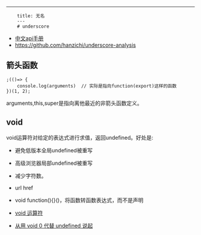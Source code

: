 ---
        title: 无名
        ---
        # underscore

- [中文api手册](http://www.css88.com/doc/underscore/)
- https://github.com/hanzichi/underscore-analysis

## 箭头函数

```
;(()=> {
	console.log(arguments)  // 实际是指向function(export)这样的函数
})(1, 2);
```

arguments,this,super是指向离他最近的非箭头函数定义。


## void

void运算符对给定的表达式进行求值，返回undefined。好处是:
- 避免低版本全局undefined被重写
- 高级浏览器局部undefined被重写
- 减少字符数。
- url href
- void function(){}()，将函数转函数表达式，而不是声明

- [void 运算符](https://developer.mozilla.org/zh-CN/docs/Web/JavaScript/Reference/Operators/void)
- [从用 void 0 代替 undefined 说起](http://web.jobbole.com/86145/)